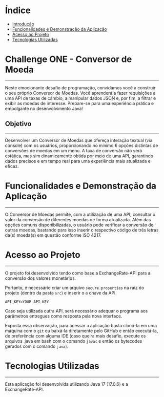 # Índice

* [Introdução](#challenge-one---conversor-de-moeda)
* [Funcionalidades e Demonstração da Aplicação](#funcionalidades-e-demonstração-da-aplicação)
* [Acesso ao Projeto](#acesso-ao-projeto)
* [Tecnologias Utilizadas](#tecnologias-utilizadas)

# Challenge ONE - Conversor de Moeda

---

Neste emocionante desafio de programação, convidamos você a construir o seu próprio Conversor de Moedas. Você aprenderá a fazer requisições a uma API de taxas de câmbio, a manipular dados JSON e, por fim, a filtrar e exibir as moedas de interesse. Prepare-se para uma experiência prática e empolgante no desenvolvimento Java!

## Objetivo

---

Desenvolver um Conversor de Moedas que ofereça interação textual (via console) com os usuários, proporcionando no mínimo 6 opções distintas de conversões de moedas em um menu. A taxa de conversão não será estática, mas sim dinamicamente obtida por meio de uma API, garantindo dados precisos e em tempo real para uma experiência mais atualizada e eficaz.

# Funcionalidades e Demonstração da Aplicação

---

O Conversor de Moedas permite, com a utilização de uma API, consultar o valor da conversão de diferentes moedas de forma atualizada. Além das opções comuns disponibilizadas, o usuário pode verificar a conversão de outras moedas, bastando para isso inserir o respectivo código de três letras da(s) moeda(s) em questão conforme ISO 4217.

# Acesso ao Projeto

---

O projeto foi desenvolvido tendo como base a ExchangeRate-API para a conversão dos valores monetários.

Portanto, é necessário criar um arquivo `secure.properties` na raiz do projeto (dentro da pasta `src`) e inserir o a chave da API.

```
API_KEY=YOUR-API-KEY
```

Caso seja utilizada outra API, será necessário adequar o programa aos parâmetros entregues como resposta pela nova interface.

Exposta essa observação, para acessar a aplicação basta cloná-la em uma máquina com o `git` ou baixá-la diretamente pelo GitHub e então executá-la, de preferência com alguma IDE (caso queira mais desafio, execute os arquivos .java em bash com o comando `javac` e então os bytecodes gerados com o comando `java`).

# Tecnologias Utilizadas

---

Esta aplicação foi desenvolvida utilizando Java 17 (17.0.6) e a ExchangeRate-API.

